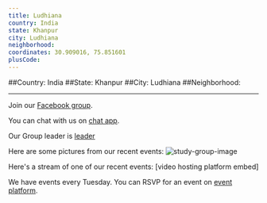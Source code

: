 ```yaml
---
title: Ludhiana
country: India
state: Khanpur
city: Ludhiana
neighborhood: 
coordinates: 30.909016, 75.851601
plusCode:
---
```


##Country: India
##State: Khanpur
##City: Ludhiana
##Neighborhood: 
*****
Join our [Facebook group](https://www.facebook.com/groups/free.code.camp.ludhiana.punjab).

You can chat with us on [chat app]().

Our Group leader is [leader]()

Here are some pictures from our recent events:
![study-group-image]()

Here's a stream of one of our recent events:
[video hosting platform embed]

We have events every Tuesday. You can RSVP for an event on [event platform]().
